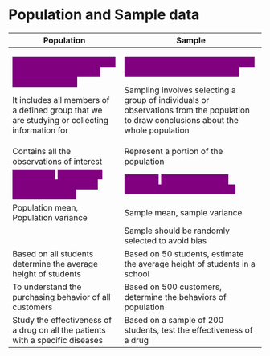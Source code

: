 # Population and Sample data



| Population                                                                                                                                                                                                                                                      | Sample                                                                                                                                                                                                                                                                                           |
| --------------------------------------------------------------------------------------------------------------------------------------------------------------------------------------------------------------------------------------------------------------- | ------------------------------------------------------------------------------------------------------------------------------------------------------------------------------------------------------------------------------------------------------------------------------------------------ |
| <p><mark style="color:purple;background-color:purple;"><strong>Entire set of individuals or objects of interest in a particular study.</strong></mark> </p><p>It includes all members of a defined group that we are studying or collecting information for</p> | <p><mark style="color:purple;background-color:purple;"><strong>Subset of population that is used to represent the entire group.</strong></mark> </p><p>Sampling involves selecting a group of individuals or observations from the population to draw conclusions about the whole population</p> |
| Contains all the observations of interest                                                                                                                                                                                                                       | Represent a portion of the population                                                                                                                                                                                                                                                            |
| <mark style="color:purple;background-color:purple;">**Parameter:**</mark> <mark style="color:purple;background-color:purple;"></mark><mark style="color:purple;background-color:purple;">A numerical value summarizing the entire population</mark>             | <mark style="color:purple;background-color:purple;">**Statistic:**</mark> <mark style="color:purple;background-color:purple;"></mark><mark style="color:purple;background-color:purple;">A numerical value summarizing the sample data</mark>                                                    |
| Population mean, Population variance                                                                                                                                                                                                                            | Sample mean, sample variance                                                                                                                                                                                                                                                                     |
|                                                                                                                                                                                                                                                                 | Sample should be randomly selected to avoid bias                                                                                                                                                                                                                                                 |
| Based on all students determine the average height of students                                                                                                                                                                                                  | Based on 50 students, estimate the average height of students in a school                                                                                                                                                                                                                        |
| To understand the purchasing behavior of all customers                                                                                                                                                                                                          | Based on 500 customers, determine the behaviors of population                                                                                                                                                                                                                                    |
| Study the effectiveness of a drug on all the patients with a specific diseases                                                                                                                                                                                  | Based on a sample of 200 students, test the effectiveness of a drug                                                                                                                                                                                                                              |
